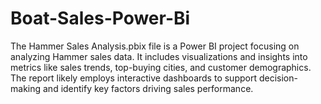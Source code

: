 # Boat-Sales-Power-Bi

The Hammer Sales Analysis.pbix file is a Power BI project focusing on analyzing Hammer sales data. It includes visualizations and insights into metrics like sales trends, top-buying cities, and customer demographics. The report likely employs interactive dashboards to support decision-making and identify key factors driving sales performance.

